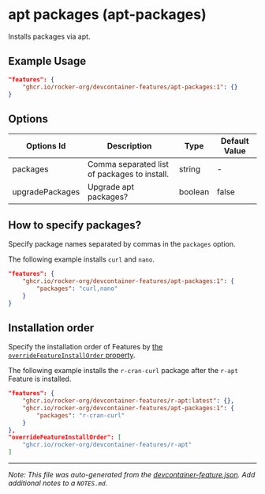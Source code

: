 
# apt packages (apt-packages)

Installs packages via apt.

## Example Usage

```json
"features": {
    "ghcr.io/rocker-org/devcontainer-features/apt-packages:1": {}
}
```

## Options

| Options Id | Description | Type | Default Value |
|-----|-----|-----|-----|
| packages | Comma separated list of packages to install. | string | - |
| upgradePackages | Upgrade apt packages? | boolean | false |

<!-- markdownlint-disable MD041 -->

## How to specify packages?

Specify package names separated by commas in the `packages` option.

The following example installs `curl` and `nano`.

```json
"features": {
    "ghcr.io/rocker-org/devcontainer-features/apt-packages:1": {
        "packages": "curl,nano"
    }
}
```

## Installation order

Specify the installation order of Features
by [the `overrideFeatureInstallOrder` property](https://containers.dev/implementors/features/#overrideFeatureInstallOrder).

The following example installs the `r-cran-curl` package after the `r-apt` Feature is installed.

```json
"features": {
    "ghcr.io/rocker-org/devcontainer-features/r-apt:latest": {},
    "ghcr.io/rocker-org/devcontainer-features/apt-packages:1": {
        "packages": "r-cran-curl"
    }
},
"overrideFeatureInstallOrder": [
    "ghcr.io/rocker-org/devcontainer-features/r-apt"
]
```

---

_Note: This file was auto-generated from the [devcontainer-feature.json](https://github.com/rocker-org/devcontainer-features/blob/main/src/apt-packages/devcontainer-feature.json).  Add additional notes to a `NOTES.md`._
